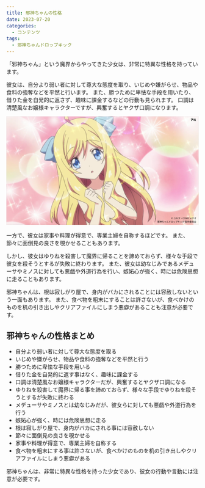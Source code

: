 ```yaml
---
title: 邪神ちゃんの性格
date: 2023-07-20
categories:
  - コンテンツ
tags:
  - 邪神ちゃんドロップキック
---
```


「邪神ちゃん」という魔界からやってきた少女は、非常に特異な性格を持っています。

彼女は、自分より弱い者に対して尊大な態度を取り、いじめや嫌がらせ、物品や食料の強奪などを平然と行います。
また、勝つために卑怯な手段を用いたり、借りた金を自発的に返さず、趣味に課金するなどの行動も見られます。
口調は清楚風なお嬢様キャラクターですが、興奮するとヤクザ口調になります。

![](feature.png)

<!--more-->

一方で、彼女は家事や料理が得意で、専業主婦を自称するほどです。
また、節々に面倒見の良さを覗かせることもあります。

しかし、彼女はゆりねを殺害して魔界に帰ることを諦めておらず、様々な手段で彼女を殺そうとするが失敗に終わります。
また、彼女は幼なじみであるメデューサやミノスに対しても悪戯や外道行為を行い、嫉妬心が強く、時には危険思想に走ることもあります。

邪神ちゃんは、根は寂しがり屋で、身内がバカにされることには容赦しないという一面もあります。
また、食べ物を粗末にすることは許さないが、食べかけのものを机の引き出しやクリアファイルにしまう悪癖があることも注意が必要です。

## 邪神ちゃんの性格まとめ

- 自分より弱い者に対して尊大な態度を取る
- いじめや嫌がらせ、物品や食料の強奪などを平然と行う
- 勝つために卑怯な手段を用いる
- 借りた金を自発的に返す事はなく、趣味に課金する
- 口調は清楚風なお嬢様キャラクターだが、興奮するとヤクザ口調になる
- ゆりねを殺害して魔界に帰る事を諦めておらず、様々な手段でゆりねを殺そうとするが失敗に終わる
- メデューサやミノスとは幼なじみだが、彼女らに対しても悪戯や外道行為を行う
- 嫉妬心が強く、時には危険思想に走る
- 根は寂しがり屋で、身内がバカにされる事には容赦しない
- 節々に面倒見の良さを覗かせる
- 家事や料理が得意で、専業主婦を自称する
- 食べ物を粗末にする事は許さないが、食べかけのものを机の引き出しやクリアファイルにしまう悪癖がある

邪神ちゃんは、非常に特異な性格を持った少女であり、彼女の行動や言動には注意が必要です。
